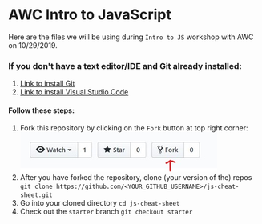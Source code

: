 # AWC Intro to JavaScript
Here are the files we will be using during `Intro to JS` workshop with AWC on 10/29/2019.
### If you don't have a text editor/IDE and Git already installed:
1. [Link to install Git](https://git-scm.com/downloads)
2. [Link to install Visual Studio Code](https://code.visualstudio.com/)

#### Follow these steps:
1. Fork this repository by clicking on the `Fork` button at top right corner:
![](img/screenshot.jpg)
2. After you have forked the repository, clone (your version of the) repos
`git clone https://github.com/<YOUR_GITHUB_USERNAME>/js-cheat-sheet.git`
3. Go into your cloned directory
`cd js-cheat-sheet`
4. Check out the `starter` branch
`git checkout starter`